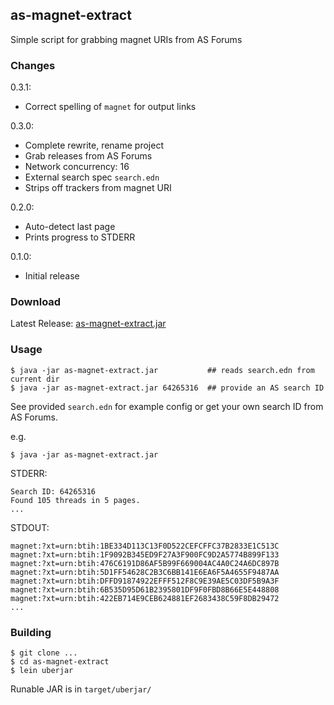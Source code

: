 ## as-magnet-extract

Simple script for grabbing magnet URIs from AS Forums

### Changes

0.3.1:
- Correct spelling of `magnet` for output links

0.3.0:
- Complete rewrite, rename project
- Grab releases from AS Forums
- Network concurrency: 16
- External search spec `search.edn`
- Strips off trackers from magnet URI

0.2.0:
- Auto-detect last page
- Prints progress to STDERR

0.1.0:
- Initial release

### Download

Latest Release: [as-magnet-extract.jar][]

[as-magnet-extract.jar]: https://github.com/akiroz/as-magnet-extract/releases/download/0.3.0/as-magnet-extract.jar

### Usage

```
$ java -jar as-magnet-extract.jar           ## reads search.edn from current dir
$ java -jar as-magnet-extract.jar 64265316  ## provide an AS search ID
```

See provided `search.edn` for example config or get your own search ID from AS Forums.

e.g.
```
$ java -jar as-magnet-extract.jar
```

STDERR:
```
Search ID: 64265316
Found 105 threads in 5 pages.
...
```

STDOUT:
```
magnet:?xt=urn:btih:1BE334D113C13F0D522CEFCFFC37B2833E1C513C
magnet:?xt=urn:btih:1F9092B345ED9F27A3F900FC9D2A5774B899F133
magnet:?xt=urn:btih:476C6191D86AF5B99F669004AC4A0C24A6DC897B
magnet:?xt=urn:btih:5D1FF54628C2B3C6BB141E6EA6F5A4655F9487AA
magnet:?xt=urn:btih:DFFD91874922EFFF512F8C9E39AE5C03DF5B9A3F
magnet:?xt=urn:btih:6B535D95D61B2395801DF9F0FBD8B66E5E448808
magnet:?xt=urn:btih:422EB714E9CEB624881EF2683438C59F8DB29472
...
```

### Building

```
$ git clone ...
$ cd as-magnet-extract
$ lein uberjar
```

Runable JAR is in `target/uberjar/`
